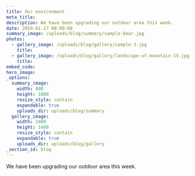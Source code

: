 ```yaml
---
title: Our environment
meta_title:
description: We have been upgrading our outdoor area this week.
date: 2019-01-17 00:00:00
summary_image: /uploads/blog/summary/sample-bear.jpg
photos:
  - gallery_image: /uploads/blog/gallery/sample-3.jpg
    title:
  - gallery_image: /uploads/blog/gallery/landscape-of-mountain-15.jpg
    title:
embed_code:
hero_image:
_options:
  summary_image:
    width: 800
    height: 1000
    resize_style: contain
    expandable: true
    uploads_dir: uploads/blog/summary
  gallery_image:
    width: 1400
    height: 1400
    resize_style: contain
    expandable: true
    uploads_dir: uploads/blog/gallery
_section_id: blog
---
```


We have been upgrading our outdoor area this week.